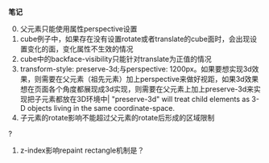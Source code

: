 **笔记**

0.  父元素只能使用属性perspective设置
1. cube例子中，如果存在没有设置rotate或者translate的cube面时，会出现设置变化的面，变化属性不生效的情况
2. cube中的backface-visibility只能针对translate为正值的情况
3. transform-style: preserve-3d;与perspective: 1200px。如果要想实现3d效果，则需要在父元素（祖先元素）加上perspective来做好视距，如果3d效果想在页面各个角度都展现成3d实现，则需要在父元素上加上preserve-3d来实现把子元素都放在3D环境中| "preserve-3d" will treat child elements as 3-D objects living in the same coordinate-space.
4. 子元素的rotate影响不能超过父元素的rotate后形成的区域限制


?
1. z-index影响repaint rectangle机制是？